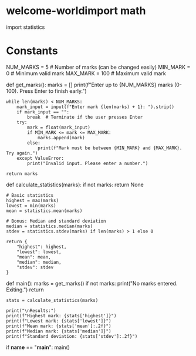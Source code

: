 # welcome-worldimport math
import statistics

# Constants
NUM_MARKS = 5  # Number of marks (can be changed easily)
MIN_MARK = 0   # Minimum valid mark
MAX_MARK = 100 # Maximum valid mark

def get_marks():
    marks = []
    print(f"Enter up to {NUM_MARKS} marks (0-100). Press Enter to finish early.")
    
    while len(marks) < NUM_MARKS:
        mark_input = input(f"Enter mark {len(marks) + 1}: ").strip()
        if mark_input == "":
            break  # Terminate if the user presses Enter
        try:
            mark = float(mark_input)
            if MIN_MARK <= mark <= MAX_MARK:
                marks.append(mark)
            else:
                print(f"Mark must be between {MIN_MARK} and {MAX_MARK}. Try again.")
        except ValueError:
            print("Invalid input. Please enter a number.")
    
    return marks

def calculate_statistics(marks):
    if not marks:
        return None
    
    # Basic statistics
    highest = max(marks)
    lowest = min(marks)
    mean = statistics.mean(marks)
    
    # Bonus: Median and standard deviation
    median = statistics.median(marks)
    stdev = statistics.stdev(marks) if len(marks) > 1 else 0
    
    return {
        "highest": highest,
        "lowest": lowest,
        "mean": mean,
        "median": median,
        "stdev": stdev
    }

def main():
    marks = get_marks()
    if not marks:
        print("No marks entered. Exiting.")
        return
    
    stats = calculate_statistics(marks)
    
    print("\nResults:")
    print(f"Highest mark: {stats['highest']}")
    print(f"Lowest mark: {stats['lowest']}")
    print(f"Mean mark: {stats['mean']:.2f}")
    print(f"Median mark: {stats['median']}")
    print(f"Standard deviation: {stats['stdev']:.2f}")

if __name__ == "__main__":
    main()
